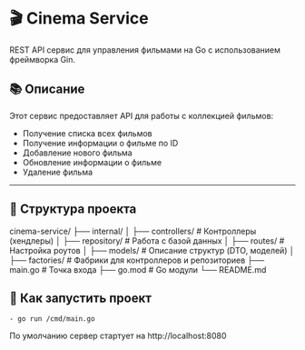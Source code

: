 # 🎬 Cinema Service

REST API сервис для управления фильмами на Go с использованием фреймворка Gin.

## 📚 Описание

Этот сервис предоставляет API для работы с коллекцией фильмов:
- Получение списка всех фильмов
- Получение информации о фильме по ID
- Добавление нового фильма
- Обновление информации о фильме
- Удаление фильма

---

## 📂 Структура проекта
cinema-service/
├── internal/
│ ├── controllers/ # Контроллеры (хендлеры)
│ ├── repository/ # Работа с базой данных
│ ├── routes/ # Настройка роутов
│ ├── models/ # Описание структур (DTO, моделей)
│ ├── factories/ # Фабрики для контроллеров и репозиториев
├── main.go # Точка входа
├── go.mod # Go модули
└── README.md

## 🚀 Как запустить проект
    - go run /cmd/main.go

По умолчанию сервер стартует на http://localhost:8080

